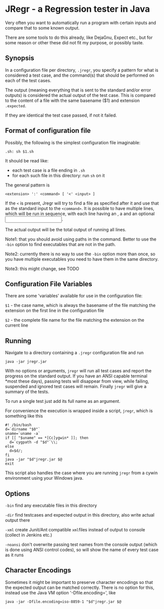JRegr - a Regression tester in Java
===================================

Very often you want to automatically run a program with certain inputs
and compare that to some known output.

There are some tools to do this already, like DejaGnu, Expect etc., but
for some reason or other these did not fit my purpose, or possibly
taste.

Synopsis
--------

In a configuration file per directory, `.jregr`, you specify a pattern
for what is considered a test case, and the command(s) that should be
performed on each of the test cases.

The output (meaning everything that is sent to the standard and/or
error outputs) is considered the actual output of the test case. This
is compared to the content of a file with the same basename ($1) and
extension `.expected`.

If they are identical the test case passed, if not it failed.

Format of configuration file
----------------------------

Possibly, the following is the simplest configuration file
imaginable:

    .sh: sh $1.sh

It should be read like:

-   each test case is a file ending in `.sh`
-   for each such file in this directory: run `sh` on it

The general pattern is

    <extension> ':' <command> [ '<' <input> ]

If the `<` is present, Jregr will try to find a file as specified
after it and use that as the standard input to the `<command>`.  It is
possible to have multiple lines, which will be run in sequence, with
each line having an <extension>, a <command> and an optional <input>.

The actual output will be the total output of running all lines.

Note1: that you should avoid using paths in the command. Better to use
the `-bin` option to find executables that are not in the path.

Note2: currently there is no way to use the `-bin` option more than
once, so you have multiple executables you need to have them in the
same directory.

Note3: this might change, see TODO


Configuration File Variables
----------------------------

There are some 'variables' available for use in the configuration
file:

`$1` - the case name, which is always the basename of the file matching
the extension on the first line in the configuration file

`$2` - the complete file name for the file matching the extension on
the current line

Running
-------

Navigate to a directory containing a `.jregr` configuration file and run

    java -jar jregr.jar

With no options or arguments, `jregr` will run all test cases and report the
progress on the standard output. If you have an ANSI capable terminal *most
these days), passing tests will disappear from view, while failing, suspended
and ignored test cases will remain. Finally `jregr` will give a summary of the tests.

To run a single test just add its full name as an argument.

For convenience the execution is wrapped inside a script, `jregr`,
which is something like this

    #! /bin/bash
    d=`dirname "$0"`
    uname=`uname -a`
    if [[ "$uname" == *[Cc]ygwin* ]]; then
      d=`cygpath -d "$d"`\\;
    else
      d=$d/;
    fi
    java -jar "$d"jregr.jar $@
    exit

This script also handles the case where you are running `jregr` from a cywin
environment using your Windows java.

Options
-------

`-bin` find any executable files in this directory

`-dir` find testcases and expected output in this directory, also write
actual output there

`-xml` create Junit/Ant compatible `xml`files instead of output to console
(collect in Jenkins etc.)

`-noansi` don't overwrite passing test names from the console output (which
is done using ANSI control codes), so will show the name of every test case
as it runs

Character Encodings
-------------------

Sometimes it might be important to preserve character encodings so that the
expected output can be matched correctly. There is no option for this, instead
use the Java VM option '-Dfile.encoding=<encoding>', like

    java -jar -Dfile.encoding=iso-8859-1 "$d"jregr.jar $@
